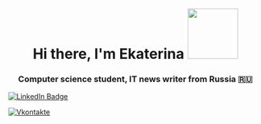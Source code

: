 


<h1 align="center">Hi there, I'm Ekaterina</a>  
 <img src="https://media.giphy.com/media/Qp8JVw4n37No6spF3s/giphy.gif" width="100"/>
<h3 align="center">Computer science student, IT news writer from Russia 🇷🇺</h3>



<div id="badges">
 <a href="www.linkedin.com//in/vasileva-ek">
  <img src="https://img.shields.io/badge/LinkedIn-blue?style=for-the-badge&logo=linkedin&logoColor=white" alt="LinkedIn Badge"/>
</a>

[![Vkontakte](https://img.shields.io/badge/-Vkontakte-003f5c?style=for-the-badge&logo=Vk)](https://www.linkedin.com/in/vasileva-ek/)


